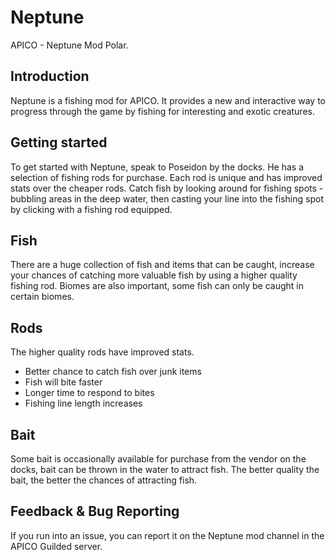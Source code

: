 # Neptune
 APICO - Neptune Mod
 Polar.


## Introduction
Neptune is a fishing mod for APICO. It provides a new and interactive way to progress through the game by fishing for interesting and exotic creatures.

## Getting started
To get started with Neptune, speak to Poseidon by the docks. He has a selection of fishing rods for purchase. Each rod is unique and has improved stats over the cheaper rods.
Catch fish by looking around for fishing spots - bubbling areas in the deep water, then casting your line into the fishing spot by clicking with a fishing rod equipped.

## Fish
There are a huge collection of fish and items that can be caught, increase your chances of catching more valuable fish by using a higher quality fishing rod.
Biomes are also important, some fish can only be caught in certain biomes.

## Rods
The higher quality rods have improved stats.
* Better chance to catch fish over junk items
* Fish will bite faster
* Longer time to respond to bites
* Fishing line length increases

## Bait
Some bait is occasionally available for purchase from the vendor on the docks, bait can be thrown in the water to attract fish.
The better quality the bait, the better the chances of attracting fish.

## Feedback & Bug Reporting
If you run into an issue, you can report it on the Neptune mod channel in the APICO Guilded server.